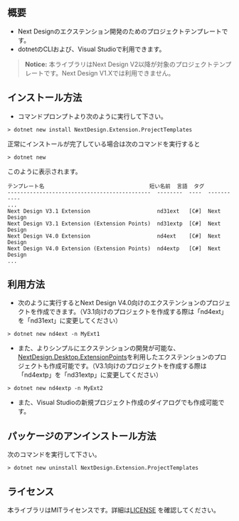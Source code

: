 ## 概要
* Next Designのエクステンション開発のためのプロジェクトテンプレートです。
* dotnetのCLIおよび、Visual Studioで利用できます。

> **Notice:**
> 本ライブラリはNext Design V2以降が対象のプロジェクトテンプレートです。Next Design V1.Xでは利用できません。

## インストール方法
* コマンドプロンプトより次のように実行して下さい。

```
> dotnet new install NextDesign.Extension.ProjectTemplates
```

正常にインストールが完了している場合は次のコマンドを実行すると

```
> dotnet new 
```

このように表示されます。

```
テンプレート名                                 短い名前  言語  タグ
---------------------------------------------  --------  ----  -----------
...
Next Design V3.1 Extension                     nd31ext   [C#]  Next Design
Next Design V3.1 Extension (Extension Points)  nd31extp  [C#]  Next Design
Next Design V4.0 Extension                     nd4ext    [C#]  Next Design
Next Design V4.0 Extension (Extension Points)  nd4extp   [C#]  Next Design
...

```

## 利用方法

* 次のように実行するとNext Design V4.0向けのエクステンションのプロジェクトを作成できます。（V3.1向けのプロジェクトを作成する際は「nd4ext」を「nd31ext」に変更してください）

```
> dotnet new nd4ext -n MyExt1
```

* また、よりシンプルにエクステンションの開発が可能な、[NextDesign.Desktop.ExtensionPoints](https://www.nuget.org/packages/NextDesign.Desktop.ExtensionPoints/)を利用したエクステンションのプロジェクトも作成可能です。（V3.1向けのプロジェクトを作成する際は「nd4extp」を「nd31extp」に変更してください）

```
> dotnet new nd4extp -n MyExt2
```

* また、Visual Studioの新規プロジェクト作成のダイアログでも作成可能です。


## パッケージのアンインストール方法
次のコマンドを実行して下さい。

```
> dotnet new uninstall NextDesign.Extension.ProjectTemplates
```

## ライセンス
本ライブラリはMITライセンスです。詳細は[LICENSE](https://github.com/denso-create/NextDesign-Extension-ProjectTemplates/blob/main/LICENSE) を確認してください。

